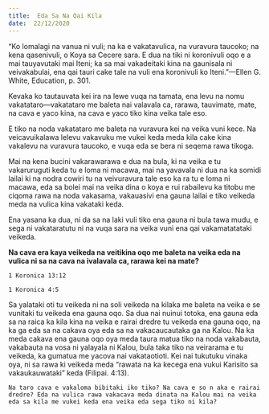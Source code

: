 ```yaml
---
title:  Eda Sa Na Qai Kila
date:  22/12/2020
---
```


“Ko lomalagi na vanua ni vuli; na ka e vakatavulica, na vuravura taucoko; na kena qasenivuli, o Koya sa Cecere sara. E dua na tiki ni koronivuli oqo e a mai tauyavutaki mai Iteni; ka sa mai vakadeitaki kina na gaunisala ni veivakabulai, ena qai tauri cake tale na vuli ena koronivuli ko Iteni.”—Ellen G. White, Education, p. 301.

Kevaka ko tautauvata kei ira na lewe vuqa na tamata, ena levu na nomu vakatataro—vakatataro me baleta nai valavala ca, rarawa, tauvimate, mate, na cava e yaco kina, na cava e yaco tiko kina veika tale eso.

E tiko na noda vakatataro me baleta na vuravura kei na veika vuni kece. Na veicavuikalawa lelevu vakavuku me vukei keda meda kila cake kina vakalevu na vuravura taucoko, e vuqa eda se bera ni seqema rawa tikoga.

Mai na kena bucini vakarawarawa e dua na bula, ki na veika e tu vakaruruguti keda tu e loma ni macawa, mai na yavavala ni dua na ka somidi lailai ki na nodra cowiri tu na veivuravura tale eso ka ra tu e loma ni macawa, eda sa bolei mai na veika dina o koya e rui rabailevu ka titobu me ciqoma rawa na noda vakasama, vakauasivi ena gauna lailai e tiko veikeda meda na vulica kina vakataki keda.

Ena yasana ka dua, ni da sa na laki vuli tiko ena gauna ni bula tawa mudu, e sega ni vakataratutu ni na vuqa sara na veika vuni ena qai vakamatatataki veikeda.

**Na cava era kaya veikeda na veitikina oqo me baleta na veika eda na vulica ni sa na cava na ivalavala ca, rarawa kei na mate?**

`1 Koronica 13:12`

`1 Koronica 4:5`

Sa yalataki oti tu veikeda ni na soli veikeda na kilaka me baleta na veika e se vunitaki tu veikeda ena gauna oqo. Sa dua nai nuinui totoka, ena gauna eda sa na raica ka kila kina na veika e rairai dredre tu veikeda ena gauna oqo, na ka ga eda sa na cakava oya eda sa na vakacaucautaka ga na Kalou. Na ka meda cakava ena gauna oqo oya meda taura matua tiko na noda vakabauta, vakabauta na vosa ni yalayala ni Kalou, bula taka tiko na veirarama e tu veikeda, ka gumatua me yacova nai vakataotioti. Kei nai tukutuku vinaka oya, ni sa rawa ki veikeda meda “rawata na ka kecega ena vukui Karisito sa vakaukauwataki” keda (Filipai. 4:13).

`Na taro cava e vakaloma bibitaki iko tiko? Na cava e so n aka e rairai dredre? Eda na vulica rawa vakacava meda dinata na Kalou mai na veika eda sa kila me vukei keda ena veika eda sega tiko ni kila?`